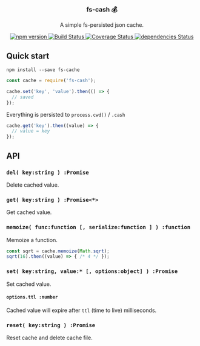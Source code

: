 <p align="center">
  <h3 align="center">fs-cash 💰</h3>
  <p align="center">A simple fs-persisted json cache.<p>
  <p align="center">
    <a href="https://www.npmjs.com/package/fs-cash">
      <img src="https://img.shields.io/npm/v/fs-cash.svg" alt="npm version">
    </a>
    <a href="https://travis-ci.org/Moeriki/fs-cash">
      <img src="https://travis-ci.org/Moeriki/fs-cash.svg?branch=master" alt="Build Status"></img>
    </a>
    <a href="https://coveralls.io/github/Moeriki/fs-cash?branch=master">
      <img src="https://coveralls.io/repos/github/Moeriki/fs-cash/badge.svg?branch=master" alt="Coverage Status"></img>
    </a>
    <a href="https://david-dm.org/moeriki/fs-cash">
      <img src="https://david-dm.org/moeriki/fs-cash/status.svg" alt="dependencies Status"></img>
    </a>
  </p>
</p>

## Quick start

```
npm install --save fs-cache
```

```js
const cache = require('fs-cash');
```

```js
cache.set('key', 'value').then(() => {
  // saved
});
```

Everything is persisted to `process.cwd()` / `.cash`

```js
cache.get('key').then((value) => {
  // value = key
});
```

## API

### `del( key:string ) :Promise`

Delete cached value.

### `get( key:string ) :Promise<*>`

Get cached value.

### `memoize( func:function [, serialize:function ] ) :function`

Memoize a function.

```js
const sqrt = cache.memoize(Math.sqrt);
sqrt(16).then((value) => { /* 4 */ });
```

### `set( key:string, value:* [, options:object] ) :Promise`

Set cached value.

#### `options.ttl :number`

Cached value will expire after `ttl` (time to live) milliseconds.

### `reset( key:string ) :Promise`

Reset cache and delete cache file.
